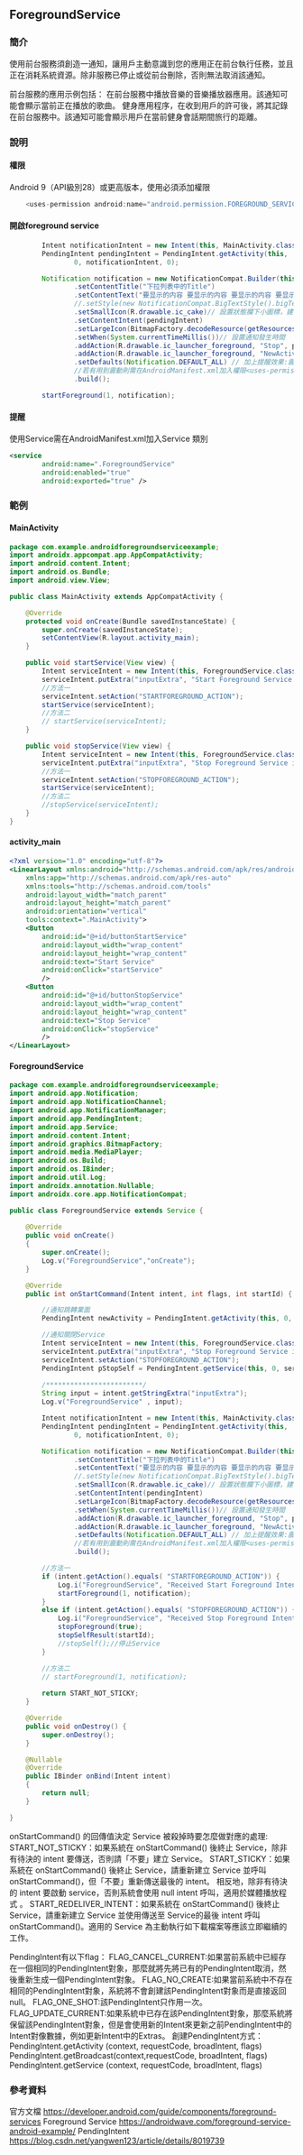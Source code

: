 ## ForegroundService

### 簡介
使用前台服務須創造一通知，讓用戶主動意識到您的應用正在前台執行任務，並且正在消耗系統資源。除非服務已停止或從前台刪除，否則無法取消該通知。

前台服務的應用示例包括：
在前台服務中播放音樂的音樂播放器應用。該通知可能會顯示當前正在播放的歌曲。
健身應用程序，在收到用戶的許可後，將其記錄在前台服務中。該通知可能會顯示用戶在當前健身會話期間旅行的距離。

### 說明
#### 權限
Android 9（API級別28）或更高版本，使用必須添加權限
``` java
    <uses-permission android:name="android.permission.FOREGROUND_SERVICE" />
```
#### 開啟foreground service
``` java
        Intent notificationIntent = new Intent(this, MainActivity.class);
        PendingIntent pendingIntent = PendingIntent.getActivity(this,
                0, notificationIntent, 0);

        Notification notification = new NotificationCompat.Builder(this, CHANNEL_ID)
                .setContentTitle("下拉列表中的Title")
                .setContentText("要显示的内容 要显示的内容 要显示的内容 要显示的内容") //過多的字以...呈現
                //.setStyle(new NotificationCompat.BigTextStyle().bigText("要显示的内容 要显示的内容 要显示的内容 要显示的内容")) //顯示完整內容
                .setSmallIcon(R.drawable.ic_cake)// 設置狀態攔下小圖標，建議大小為32x32
                .setContentIntent(pendingIntent)
                .setLargeIcon(BitmapFactory.decodeResource(getResources(),R.drawable.smile)) // 設置狀態攔下大圖標，建議用PNG，大小為64x64
                .setWhen(System.currentTimeMillis())// 設置通知發生時間
                .addAction(R.drawable.ic_launcher_foreground, "Stop", pStopSelf)
                .addAction(R.drawable.ic_launcher_foreground, "NewActivity", newActivity)
                .setDefaults(Notification.DEFAULT_ALL) // 加上提醒效果:震動(DEFAULT_VIBRATE)，音效(DEFAULT_VIBRATE)，燈光(DEFAULT_LIGHT)
                //若有用到震動則需在AndroidManifest.xml加入權限<uses-permission android:name="android.permission.VIBRATE" />
                .build();

        startForeground(1, notification);
```
#### 提醒
使用Service需在AndroidManifest.xml加入Service 類別
``` xml
<service
        android:name=".ForegroundService"
        android:enabled="true"
        android:exported="true" />
```
### 範例
#### MainActivity

``` java
package com.example.androidforegroundserviceexample;
import androidx.appcompat.app.AppCompatActivity;
import android.content.Intent;
import android.os.Bundle;
import android.view.View;

public class MainActivity extends AppCompatActivity {

    @Override
    protected void onCreate(Bundle savedInstanceState) {
        super.onCreate(savedInstanceState);
        setContentView(R.layout.activity_main);
    }

    public void startService(View view) {
        Intent serviceIntent = new Intent(this, ForegroundService.class);
        serviceIntent.putExtra("inputExtra", "Start Foreground Service in Android");
        //方法一
        serviceIntent.setAction("STARTFOREGROUND_ACTION");
        startService(serviceIntent);
        //方法二
        // startService(serviceIntent);
    }

    public void stopService(View view) {
        Intent serviceIntent = new Intent(this, ForegroundService.class);
        serviceIntent.putExtra("inputExtra", "Stop Foreground Service in Android");
        //方法一
        serviceIntent.setAction("STOPFOREGROUND_ACTION");
        startService(serviceIntent);
        //方法二
        //stopService(serviceIntent);
    }
}
```

#### activity_main

``` xml
<?xml version="1.0" encoding="utf-8"?>
<LinearLayout xmlns:android="http://schemas.android.com/apk/res/android"
    xmlns:app="http://schemas.android.com/apk/res-auto"
    xmlns:tools="http://schemas.android.com/tools"
    android:layout_width="match_parent"
    android:layout_height="match_parent"
    android:orientation="vertical"
    tools:context=".MainActivity">
    <Button
        android:id="@+id/buttonStartService"
        android:layout_width="wrap_content"
        android:layout_height="wrap_content"
        android:text="Start Service"
        android:onClick="startService"
        />
    <Button
        android:id="@+id/buttonStopService"
        android:layout_width="wrap_content"
        android:layout_height="wrap_content"
        android:text="Stop Service"
        android:onClick="stopService"
        />
</LinearLayout>
```
#### ForegroundService

``` java
package com.example.androidforegroundserviceexample;
import android.app.Notification;
import android.app.NotificationChannel;
import android.app.NotificationManager;
import android.app.PendingIntent;
import android.app.Service;
import android.content.Intent;
import android.graphics.BitmapFactory;
import android.media.MediaPlayer;
import android.os.Build;
import android.os.IBinder;
import android.util.Log;
import androidx.annotation.Nullable;
import androidx.core.app.NotificationCompat;

public class ForegroundService extends Service {
  
    @Override
    public void onCreate()
    {
        super.onCreate();
        Log.v("ForegroundService","onCreate");
    }

    @Override
    public int onStartCommand(Intent intent, int flags, int startId) {

        //通知跳轉業面
        PendingIntent newActivity = PendingIntent.getActivity(this, 0, new Intent(this, NewActivity.class), 0);

        //通知關閉Service
        Intent serviceIntent = new Intent(this, ForegroundService.class);
        serviceIntent.putExtra("inputExtra", "Stop Foreground Service in Android");
        serviceIntent.setAction("STOPFOREGROUND_ACTION");
        PendingIntent pStopSelf = PendingIntent.getService(this, 0, serviceIntent, PendingIntent.FLAG_CANCEL_CURRENT);
      
        /************************/
        String input = intent.getStringExtra("inputExtra");
        Log.v("ForegroundService" , input);

        Intent notificationIntent = new Intent(this, MainActivity.class);
        PendingIntent pendingIntent = PendingIntent.getActivity(this,
                0, notificationIntent, 0);

        Notification notification = new NotificationCompat.Builder(this, CHANNEL_ID)
                .setContentTitle("下拉列表中的Title")
                .setContentText("要显示的内容 要显示的内容 要显示的内容 要显示的内容") //過多的字以...呈現
                //.setStyle(new NotificationCompat.BigTextStyle().bigText("要显示的内容 要显示的内容 要显示的内容 要显示的内容")) //顯示完整內容
                .setSmallIcon(R.drawable.ic_cake)// 設置狀態攔下小圖標，建議大小為32x32
                .setContentIntent(pendingIntent)
                .setLargeIcon(BitmapFactory.decodeResource(getResources(),R.drawable.smile)) // 設置狀態攔下大圖標，建議用PNG，大小為64x64
                .setWhen(System.currentTimeMillis())// 設置通知發生時間
                .addAction(R.drawable.ic_launcher_foreground, "Stop", pStopSelf)
                .addAction(R.drawable.ic_launcher_foreground, "NewActivity", newActivity)
                .setDefaults(Notification.DEFAULT_ALL) // 加上提醒效果:震動(DEFAULT_VIBRATE)，音效(DEFAULT_VIBRATE)，燈光(DEFAULT_LIGHT)
                //若有用到震動則需在AndroidManifest.xml加入權限<uses-permission android:name="android.permission.VIBRATE" />
                .build();

        //方法一
        if (intent.getAction().equals( "STARTFOREGROUND_ACTION")) {
            Log.i("ForegroundService", "Received Start Foreground Intent ");
            startForeground(1, notification);
        }
        else if (intent.getAction().equals( "STOPFOREGROUND_ACTION")) {
            Log.i("ForegroundService", "Received Stop Foreground Intent");
            stopForeground(true);
            stopSelfResult(startId);
            //stopSelf();//停止Service
        }

        //方法二
        // startForeground(1, notification);
    
        return START_NOT_STICKY;
    }

    @Override
    public void onDestroy() {
        super.onDestroy();
    }

    @Nullable
    @Override
    public IBinder onBind(Intent intent)
    {
        return null;
    }

}
```

onStartCommand() 的回傳值決定 Service 被殺掉時要怎麼做對應的處理:
START_NOT_STICKY：如果系統在 onStartCommand() 後終止 Service，除非有待決的 intent 要傳送，否則請「不要」建立 Service。
START_STICKY：如果系統在 onStartCommand() 後終止 Service，請重新建立 Service 並呼叫 onStartCommand()，但「不要」重新傳送最後的 intent。 相反地，除非有待決的 intent 要啟動 service，否則系統會使用 null intent 呼叫，適用於媒體播放程式 。
START_REDELIVER_INTENT：如果系統在 onStartCommand() 後終止 Service，請重新建立 Service 並使用傳送至 Service的最後 intent 呼叫onStartCommand()。適用的 Service 為主動執行如下載檔案等應該立即繼續的工作。
         

PendingIntent有以下flag：
FLAG_CANCEL_CURRENT:如果當前系統中已經存在一個相同的PendingIntent對象，那麼就將先將已有的PendingIntent取消，然後重新生成一個PendingIntent對象。
FLAG_NO_CREATE:如果當前系統中不存在相同的PendingIntent對象，系統將不會創建該PendingIntent對象而是直接返回null。
FLAG_ONE_SHOT:該PendingIntent只作用一次。
FLAG_UPDATE_CURRENT:如果系統中已存在該PendingIntent對象，那麼系統將保留該PendingIntent對象，但是會使用新的Intent來更新之前PendingIntent中的Intent對像數據，例如更新Intent中的Extras。
創建PendingIntent方式：
PendingIntent.getActivity (context, requestCode, broadIntent, flags)
PendingIntent.getBroadcast(context,requestCode, broadIntent, flags)
PendingIntent.getService (context, requestCode, broadIntent, flags)



### 參考資料
官方文檔
https://developer.android.com/guide/components/foreground-services
Foreground Service
https://androidwave.com/foreground-service-android-example/
PendingIntent
https://blog.csdn.net/yangwen123/article/details/8019739